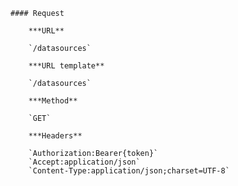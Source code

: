     #### Request

        ***URL**

        `/datasources`

        ***URL template**

        `/datasources`

        ***Method**

        `GET`

        ***Headers**

        `Authorization:Bearer{token}`
        `Accept:application/json`
        `Content-Type:application/json;charset=UTF-8`
